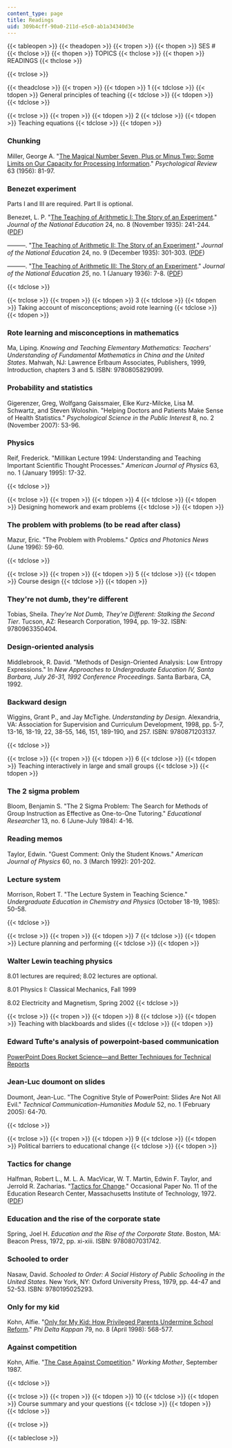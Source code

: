 ```yaml
---
content_type: page
title: Readings
uid: 309b4cff-90a0-211d-e5c0-ab1a34340d3e
---
```


{{< tableopen >}}
{{< theadopen >}}
{{< tropen >}}
{{< thopen >}}
SES #
{{< thclose >}}
{{< thopen >}}
TOPICS
{{< thclose >}}
{{< thopen >}}
READINGS
{{< thclose >}}

{{< trclose >}}

{{< theadclose >}}
{{< tropen >}}
{{< tdopen >}}
1
{{< tdclose >}}
{{< tdopen >}}
General principles of teaching
{{< tdclose >}}
{{< tdopen >}}
 
{{< tdclose >}}

{{< trclose >}}
{{< tropen >}}
{{< tdopen >}}
2
{{< tdclose >}}
{{< tdopen >}}
Teaching equations
{{< tdclose >}}
{{< tdopen >}}


### Chunking

Miller, George A. "[The Magical Number Seven, Plus or Minus Two: Some Limits on Our Capacity for Processing Information](http://psychclassics.yorku.ca/Miller/)." _Psychological Review_ 63 (1956): 81-97.

### Benezet experiment

Parts I and III are required. Part II is optional.

Benezet, L. P. "[The Teaching of Arithmetic I: The Story of an Experiment](http://www.inference.phy.cam.ac.uk/sanjoy/benezet/1.html)." _Journal of the National Education_ 24, no. 8 (November 1935): 241-244. ([PDF](http://www.inference.phy.cam.ac.uk/sanjoy/benezet/1.pdf))

———. "[The Teaching of Arithmetic II: The Story of an Experiment](http://www.inference.phy.cam.ac.uk/sanjoy/benezet/2.html)." _Journal of the National Education_ 24, no. 9 (December 1935): 301-303. ([PDF](http://www.inference.phy.cam.ac.uk/sanjoy/benezet/2.pdf))

———. "[The Teaching of Arithmetic III: The Story of an Experiment](http://www.inference.phy.cam.ac.uk/sanjoy/benezet/3.html)." _Journal of the National Education 25_, no. 1 (January 1936): 7-8. ([PDF](http://www.inference.phy.cam.ac.uk/sanjoy/benezet/3.pdf))


{{< tdclose >}}

{{< trclose >}}
{{< tropen >}}
{{< tdopen >}}
3
{{< tdclose >}}
{{< tdopen >}}
Taking account of misconceptions; avoid rote learning
{{< tdclose >}}
{{< tdopen >}}


### Rote learning and misconceptions in mathematics

Ma, Liping. _Knowing and Teaching Elementary Mathematics: Teachers' Understanding of Fundamental Mathematics in China and the United States_. Mahwah, NJ: Lawrence Erlbaum Associates, Publishers, 1999, Introduction, chapters 3 and 5. ISBN: 9780805829099.

### Probability and statistics

Gigerenzer, Greg, Wolfgang Gaissmaier, Elke Kurz-Milcke, Lisa M. Schwartz, and Steven Woloshin. "Helping Doctors and Patients Make Sense of Health Statistics." _Psychological Science in the Public Interest_ 8, no. 2 (November 2007): 53-96.

### Physics

Reif, Frederick. "Millikan Lecture 1994: Understanding and Teaching Important Scientific Thought Processes." _American Journal of Physics_ 63, no. 1 (January 1995): 17-32.


{{< tdclose >}}

{{< trclose >}}
{{< tropen >}}
{{< tdopen >}}
4
{{< tdclose >}}
{{< tdopen >}}
Designing homework and exam problems
{{< tdclose >}}
{{< tdopen >}}


### The problem with problems (to be read after class)

Mazur, Eric. "The Problem with Problems." _Optics and Photonics News_ (June 1996): 59-60.


{{< tdclose >}}

{{< trclose >}}
{{< tropen >}}
{{< tdopen >}}
5
{{< tdclose >}}
{{< tdopen >}}
Course design
{{< tdclose >}}
{{< tdopen >}}


### They're not dumb, they're different

Tobias, Sheila. _They're Not Dumb, They're Different: Stalking the Second Tier_. Tucson, AZ: Research Corporation, 1994, pp. 19-32. ISBN: 9780963350404.

### Design-oriented analysis

Middlebrook, R. David. "Methods of Design-Oriented Analysis: Low Entropy Expressions." In _New Approaches to Undergraduate Education IV, Santa Barbara, July 26-31, 1992 Conference Proceedings_. Santa Barbara, CA, 1992.

### Backward design

Wiggins, Grant P., and Jay McTighe. _Understanding by Design_. Alexandria, VA: Association for Supervision and Curriculum Development, 1998, pp. 5-7, 13-16, 18-19, 22, 38-55, 146, 151, 189-190, and 257. ISBN: 9780871203137.


{{< tdclose >}}

{{< trclose >}}
{{< tropen >}}
{{< tdopen >}}
6
{{< tdclose >}}
{{< tdopen >}}
Teaching interactively in large and small groups
{{< tdclose >}}
{{< tdopen >}}


### The 2 sigma problem

Bloom, Benjamin S. "The 2 Sigma Problem: The Search for Methods of Group Instruction as Effective as One-to-One Tutoring." _Educational Researcher_ 13, no. 6 (June-July 1984): 4-16.

### Reading memos

Taylor, Edwin. "Guest Comment: Only the Student Knows." _American Journal of Physics_ 60, no. 3 (March 1992): 201-202.

### Lecture system

Morrison, Robert T. "The Lecture System in Teaching Science." _Undergraduate Education in Chemistry and Physics_ (October 18-19, 1985): 50-58.


{{< tdclose >}}

{{< trclose >}}
{{< tropen >}}
{{< tdopen >}}
7
{{< tdclose >}}
{{< tdopen >}}
Lecture planning and performing
{{< tdclose >}}
{{< tdopen >}}


### Walter Lewin teaching physics

8.01 lectures are required; 8.02 lectures are optional.

8.01 Physics I: Classical Mechanics, Fall 1999

8.02 Electricity and Magnetism, Spring 2002
{{< tdclose >}}

{{< trclose >}}
{{< tropen >}}
{{< tdopen >}}
8
{{< tdclose >}}
{{< tdopen >}}
Teaching with blackboards and slides
{{< tdclose >}}
{{< tdopen >}}


### Edward Tufte's analysis of powerpoint-based communication

[PowerPoint Does Rocket Science—and Better Techniques for Technical Reports](http://www.edwardtufte.com/bboard/q-and-a-fetch-msg?msg_id=0001yB&topic_id=1&topic=Ask+E.T.)

### Jean-Luc doumont on slides

Doumont, Jean-Luc. "The Cognitive Style of PowerPoint: Slides Are Not All Evil." _Technical Communication-Humanities Module_ 52, no. 1 (February 2005): 64-70.


{{< tdclose >}}

{{< trclose >}}
{{< tropen >}}
{{< tdopen >}}
9
{{< tdclose >}}
{{< tdopen >}}
Political barriers to educational change
{{< tdclose >}}
{{< tdopen >}}


### Tactics for change

Halfman, Robert L., M. L. A. MacVicar, W. T. Martin, Edwin F. Taylor, and Jerrold R. Zacharias. "[Tactics for Change](http://www.eftaylor.com/pub/TacticsForChange.htm)." Occasional Paper No. 11 of the Education Research Center, Massachusetts Institute of Technology, 1972. ([PDF](http://www.eftaylor.com/pub/TacticsForChange.pdf))

### Education and the rise of the corporate state

Spring, Joel H. _Education and the Rise of the Corporate State_. Boston, MA: Beacon Press, 1972, pp. xi-xiii. ISBN: 9780807031742.

### Schooled to order

Nasaw, David. _Schooled to Order: A Social History of Public Schooling in the United States_. New York, NY: Oxford University Press, 1979, pp. 44-47 and 52-53. ISBN: 9780195025293.

### Only for my kid

Kohn, Alfie. "[Only for My Kid: How Privileged Parents Undermine School Reform](https://www.alfiekohn.org/article/kid/)." _Phi Delta Kappan_ 79, no. 8 (April 1998): 568-577.

### Against competition

Kohn, Alfie. "[The Case Against Competition](https://www.alfiekohn.org/article/case-competition/)." _Working Mother_, September 1987.


{{< tdclose >}}

{{< trclose >}}
{{< tropen >}}
{{< tdopen >}}
10
{{< tdclose >}}
{{< tdopen >}}
Course summary and your questions
{{< tdclose >}}
{{< tdopen >}}
 
{{< tdclose >}}

{{< trclose >}}

{{< tableclose >}}
